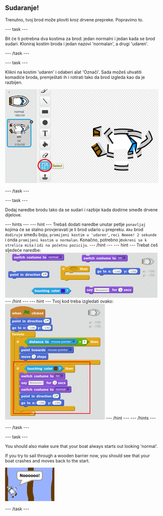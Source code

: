## Sudaranje!

Trenutno, tvoj brod može ploviti kroz drvene prepreke. Popravimo to.

\--- task \---

Bit će ti potrebna dva kostima za brod: jedan normalni i jedan kada se brod sudari. Kloniraj kostim broda i jedan nazovi 'normalan', a drugi 'udaren'.

\--- /task \---

\--- task \---

Klikni na kostim 'udaren' i odaberi alat 'Označi'. Sada možeš uhvatiti komadiće broda, premještati ih i rotirati tako da brod izgleda kao da je razbijen.

![screenshot](images/boat-hit-costume.png)

\--- /task \---

\--- task \---

Dodaj naredbe brodu tako da se sudari i razbije kada dodirne smeđe drvene dijelove.

\--- hints \--- \--- hint \--- Trebaš dodati naredbe unutar petlje `ponavljaj` kojima će se stalno provjeravati je li brod udario u prepreku. `Ako` brod `dodiruje` smeđu boju, `promijeni kostim u 'udaren'`, `reci Neeee! 2 sekunde` i onda `promijeni kostim u normalan`. Konačno, potrebno je`okreni se k strelica miša` i `idi na početnu poziciju`. \--- /hint \--- \--- hint \--- Trebat ćeš sljedeće naredbe: ![screenshot](images/boat-hit-blocks.png) \--- /hint \--- \--- hint \--- Tvoj kod treba izgledati ovako: ![screenshot](images/boat-hit-code.png) \--- /hint \--- \--- /hints \---

\--- /task \---

\--- task \---

You should also make sure that your boat always starts out looking 'normal'.

If you try to sail through a wooden barrier now, you should see that your boat crashes and moves back to the start.

![screenshot](images/boat-crash.png)

\--- /task \---